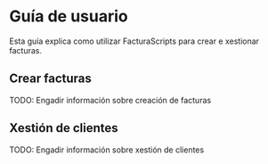 # Guía de usuario

Esta guía explica como utilizar FacturaScripts para crear e xestionar facturas.

## Crear facturas

TODO: Engadir información sobre creación de facturas

## Xestión de clientes

TODO: Engadir información sobre xestión de clientes